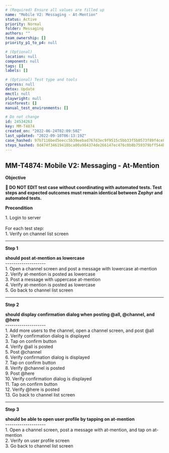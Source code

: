 ```yaml
---
# (Required) Ensure all values are filled up
name: "Mobile V2: Messaging - At-Mention"
status: Active
priority: Normal
folder: Messaging
authors: ""
team_ownership: []
priority_p1_to_p4: null

# (Optional)
location: null
component: null
tags: []
labels: []

# (Optional) Test type and tools
cypress: null
detox: Update
mmctl: null
playwright: null
rainforest: []
manual_test_environments: []

# Do not change
id: 24534263
key: MM-T4874
created_on: "2022-06-24T02:09:50Z"
last_updated: "2022-09-10T06:13:19Z"
case_hashed: 97b7116bed5eecc5b39eebad767d3ec9f9515c5bb33f5b0573f89f4ce8f4bb53e82cc636196e63a1df2fb095f5036930
steps_hashed: 0d474f34619418bca00a984374de266147ec476c0b8b759379bff544bdfdff6fdda2b29e8bd32a59a427ac1863c6c648
---
```


<!-- (Auto-generated) Based on frontmatter's "key" and "name" -->

## MM-T4874: Mobile V2: Messaging - At-Mention

**Objective**

**🛑 DO NOT EDIT test case without coordinating with automated tests. Test steps and expected outcomes must remain identical between Zephyr and automated tests.**

**Precondition**

1\. Login to server\
\
For each test step:\
1\. Verify on channel list screen

---

**Step 1**

**should post at-mention as lowercase**\
\--------------------\
1\. Open a channel screen and post a message with lowercase at-mention\
2\. Verify at-mention is posted as lowercase\
3\. Post a message with uppercase at-mention\
4\. Verify at-mention is posted as lowercase\
5\. Go back to channel list screen

---

**Step 2**

**should display confirmation dialog when posting @all, @channel, and @here**\
\--------------------\
1\. Add more users to the channel, open a channel screen, and post @all\
2\. Verify confirmation dialog is displayed\
3\. Tap on confirm button\
4\. Verify @all is posted\
5\. Post @channel\
6\. Verify confirmation dialog is displayed\
7\. Tap on confirm button\
8\. Verify @channel is posted\
9\. Post @here\
10\. Verify confirmation dialog is displayed\
11\. Tap on confirm button\
12\. Verify @here is posted\
13\. Go back to channel list screen

---

**Step 3**

**should be able to open user profile by tapping on at-mention**\
\--------------------\
1\. Open a channel screen, post a message with at-mention, and tap on at-mention\
2\. Verify on user profile screen\
3\. Go back to channel list screen
